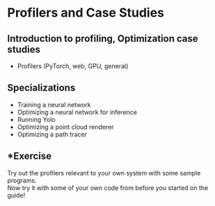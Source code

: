 # Profilers and Case Studies
## Introduction to profiling, Optimization case studies

* Profilers (PyTorch, web, GPU, general)

## Specializations

* Training a neural network
* Optimizing a neural network for inference
* Running Yolo
* Optimizing a point cloud renderer
* Optimizing a path tracer

## \*Exercise

Try out the profilers relevant to your own system with some sample programs.  
Now try it with some of your own code from before you started on the guide!
